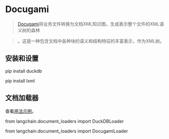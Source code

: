 # Docugami



>[Docugami](https://docugami.com)将业务文件转换为文档XML知识图，生成表示整个文件的XML语义树的森林

>。这是一种包含文档中各种块的语义和结构特征的丰富表示，作为XML树。





## 安装和设置





pip install duckdb

pip install lxml





## 文档加载器



查看[用法示例](../modules/indexes/document_loaders/examples/docugami.ipynb)。



from langchain.document_loaders import DuckDBLoader

from langchain.document_loaders import DocugamiLoader

